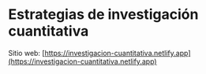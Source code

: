 
<!-- README.md is generated from README.qmd. Please edit that file -->

# Estrategias de investigación cuantitativa

Sitio web: [https://investigacion-cuantitativa.netlify.app](https://investigacion-cuantitativa.netlify.app)  
